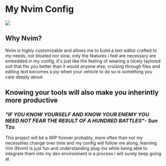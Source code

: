 <h1> My Nvim Config </h1> 
<img src="https://i.imgur.com/B8pi0dD.png" >
<h2>Why Nvim?</h2>
<p> Nvim is highly customizable and allows me to build a text editor crafted to my needs, not bloated nor slow, only the features i feel are necessary are embedded in my config, it's just like the feeling of wearing a nicely taylored suit that fits you better than it would anyone else, cruising through files and editing text becomes a joy when your vehicle to do so is something you care deeply about. </p>


<h2>Knowing your tools will also make you inherintly more productive</h2>
<h3><b><i>"IF YOU KNOW YOURSELF AND KNOW YOUR ENEMY YOU NEED NOT FEAR THE RESULT OF A HUNDRED BATTLES"</i></b>- Sun Tzu </h3>


<p1>This project will be a WIP forever probably, more often than not my necessities change over time and my config will follow me along, learning Vim (Nvim) is just fun and understanding plug-ins while being able to integrate them into my dev environment is a process i will surely keep going at. </p1>
